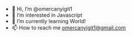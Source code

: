 - 👋 Hi, I’m @omercanyigit1
- 👀 I’m interested in Javascript
- 🌱 I’m currently learning World!
- 📫 How to reach me omercanyigit1@gmail.com

<!---
omercanyigit1/omercanyigit1 is a ✨ special ✨ repository because its `README.md` (this file) appears on your GitHub profile.
You can click the Preview link to take a look at your changes.
--->
